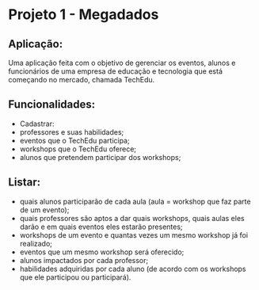 # Projeto 1 - Megadados

## Aplicação:
Uma aplicação feita com o objetivo de gerenciar os eventos, alunos e funcionários de uma empresa de educação e tecnologia que está começando no mercado, chamada TechEdu.

## Funcionalidades:
- Cadastrar:
- professores e suas habilidades;
- eventos que o TechEdu participa;
- workshops que o TechEdu oferece;
- alunos que pretendem participar dos workshops;

## Listar:
- quais alunos participarão de cada aula (aula = workshop que faz parte de um evento);
- quais professores são aptos a dar quais workshops, quais aulas eles darão e em quais eventos eles estarão presentes;
- workshops de um evento e quantas vezes um mesmo workshop já foi realizado;
- eventos que um mesmo workshop será oferecido;
- alunos impactados por cada professor;
- habilidades adquiridas por cada aluno (de acordo com os workshops que ele participou ou participará).
